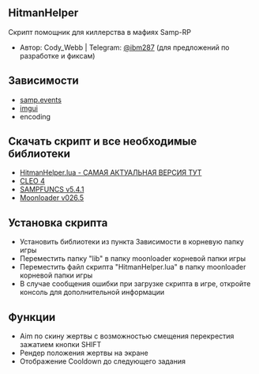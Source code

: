 ## HitmanHelper

Скрипт помощник для киллерства в мафиях Samp-RP

- Автор: Cody_Webb | Telegram: [@ibm287](https://t.me/ibm287) (для предложений по разработке и фиксам)

## Зависимости

- [samp.events](https://www.blast.hk/threads/14624/)
- [imgui](https://www.blast.hk/threads/19292/)
- encoding

## Скачать скрипт и все необходимые библиотеки

- [HitmanHelper.lua - САМАЯ АКТУАЛЬНАЯ ВЕРСИЯ ТУТ](https://github.com/WebbLua/HitmanHelper/archive/refs/heads/main.zip)
- [CLEO 4](https://cleo.li)
- [SAMPFUNCS v5.4.1](https://www.blast.hk/threads/17/)
- [Moonloader v026.5](https://www.blast.hk/threads/13305/)

## Установка скрипта

- Установить библиотеки из пункта Зависимости в корневую папку игры
- Переместить папку "lib" в папку moonloader корневой папки игры
- Переместить файл скрипта "HitmanHelper.lua" в папку moonloader корневой папки игры
- В случае сообщения ошибки при загрузке скрипта в игре, откройте консоль для дополнительной информации

## Функции

- Aim по скину жертвы с возможностью смещения перекрестия зажатием кнопки SHIFT
- Рендер положения жертвы на экране
- Отображение Cooldown до следующего задания